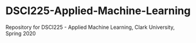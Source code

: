 # DSCI225-Applied-Machine-Learning

Repository for DSCI225 - Applied Machine Learning, Clark University, Spring 2020
